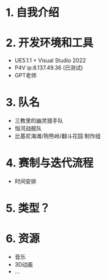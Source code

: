 # 1. 自我介绍

# 2. 开发环境和工具

- UE5.1.1 + Visual Studio 2022
- P4V ip:8.137.49.36 (已测试)
- GPT老师

# 3. 队名

- 三教里的幽灵猎手队
- 恒河战舰队
- 比基尼海滩/狗熊岭/翻斗花园 制作组

# 4. 赛制与迭代流程

- 时间安排

# 5. 类型？

# 6. 资源

- 音乐
- 3D动画
- ...